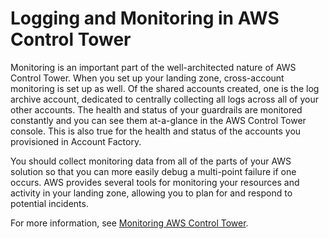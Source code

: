 # Logging and Monitoring in AWS Control Tower<a name="logging-and-monitoring"></a>

Monitoring is an important part of the well\-architected nature of AWS Control Tower\. When you set up your landing zone, cross\-account monitoring is set up as well\. Of the shared accounts created, one is the log archive account, dedicated to centrally collecting all logs across all of your other accounts\. The health and status of your guardrails are monitored constantly and you can see them at\-a\-glance in the AWS Control Tower console\. This is also true for the health and status of the accounts you provisioned in Account Factory\.

You should collect monitoring data from all of the parts of your AWS solution so that you can more easily debug a multi\-point failure if one occurs\. AWS provides several tools for monitoring your resources and activity in your landing zone, allowing you to plan for and respond to potential incidents\.

For more information, see [Monitoring AWS Control Tower](monitoring-overview.md)\.